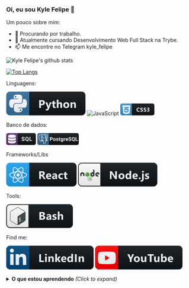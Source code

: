 ### Oi, eu sou Kyle Felipe 👋

Um pouco sobre mim:

- 🔭 Procurando por trabalho.
- 🌱 Atualmente cursando Desenvolvimento Web Full Stack na Trybe.
- 📫 Me encontre no Telegram kyle_felipe  

![Kyle Felipe's github stats](https://github-readme-stats.vercel.app/api?username=kylefelipe&show_icons=true&theme=blue-green)

[![Top Langs](https://github-readme-stats.vercel.app/api/top-langs/?username=kylefelipe&&layout=compact)](https://github.com/anuraghazra/github-readme-stats)

Linguagens:

![Python](https://raw.githubusercontent.com/kylefelipe/kylefelipe/master/img/python.svg) ![JavaScript](https://raw.githubusercontent.com/kylefelipe/kylefelipe/master/img/img/js.svg) ![Css](https://raw.githubusercontent.com/kylefelipe/kylefelipe/master/img/css3.png)

Banco de dados:
<div>
<img src="https://raw.githubusercontent.com/kylefelipe/kylefelipe/master/img/sql.png" alt="SQL language"/>
<img src="https://raw.githubusercontent.com/kylefelipe/kylefelipe/master/img/postgresql.png" alt="PostgreSQL DB">
</div>

Frameworks/Libs

![React](https://raw.githubusercontent.com/kylefelipe/kylefelipe/master/img/react.svg) ![NodeJs](./img/nodejs.svg)

Tools:  

![Bash](https://raw.githubusercontent.com/kylefelipe/kylefelipe/master/img/bash.svg)

Find me:

[![Linkedin](https://raw.githubusercontent.com/kylefelipe/kylefelipe/master/img/linkedin.svg)](https://www.linkedin.com/in/kylefelipe/) [![Youtube - ThinFree Geo](https://raw.githubusercontent.com/kylefelipe/kylefelipe/master/img/youtube.svg)](https://www.youtube.com/thinkfreegeo)

<details>
  <summary><b>O que estou aprendendo</b> <i>(Click to expand)</i></summary>
    <li> React - Context API & Hooks</li>
    <li style="text-decoration: line-through"> React - Redux</li>
 <details>
